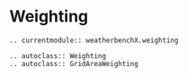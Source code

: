# Weighting

```{eval-rst}
.. currentmodule:: weatherbenchX.weighting

.. autoclass:: Weighting
.. autoclass:: GridAreaWeighting
```